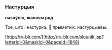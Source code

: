 ### Настурцыя
**назоўнік, жаночы род**

Тое, што і настурка. || прыметнік: настурцыевы.

<a rel="author">[http://rv-blr.com/](http://rv-blr.com/slounik.jsp?letterId=0&maskId=0&pageId=1848)</a>

